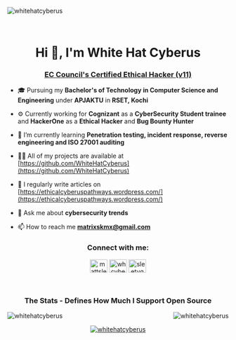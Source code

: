 <p align="left"> <img src="https://komarev.com/ghpvc/?username=whitehatcyberus&label=Profile%20views&color=0e75b6&style=flat" alt="whitehatcyberus" /> </p><br>
<h1 align="center">Hi 👋, I'm White Hat Cyberus</h1>
<h3 align="center"><a href="https://aspen.eccouncil.org/VerifyBadge?type=training&a=kd0njM3W2TclJ0sO02HQ4A==">EC Council's Certified Ethical Hacker (v11)</a></h3>

- 🎓 Pursuing my **Bachelor's of Technology in Computer Science and Engineering** under **APJAKTU** in **RSET, Kochi**

- ⚙️ Currently working for **Cognizant** as a **CyberSecurity Student trainee** and **HackerOne** as a **Ethical Hacker** and **Bug Bounty Hunter**

- 🌱 I’m currently learning **Penetration testing, incident response, reverse engineering and ISO 27001 auditing**

- 👨‍💻 All of my projects are available at [https://github.com/WhiteHatCyberus](https://github.com/WhiteHatCyberus)

- 📝 I regularly write articles on [https://ethicalcyberuspathways.wordpress.com/](https://ethicalcyberuspathways.wordpress.com/)

- 💬 Ask me about **cybersecurity trends**

- 📫 How to reach me **matrixskmx@gmail.com**

<h3 align="center">Connect with me:</h3>

<p align="center">
<a href="https://twitter.com/mattsleety" target="blank"><img align="center" src="https://raw.githubusercontent.com/rahuldkjain/github-profile-readme-generator/master/src/images/icons/Social/twitter.svg" alt="mattsleety" height="30" width="40" /></a>
<a href="https://linkedin.com/in/whcyberus" target="blank"><img align="center" src="https://raw.githubusercontent.com/rahuldkjain/github-profile-readme-generator/master/src/images/icons/Social/linked-in-alt.svg" alt="whcyberus" height="30" width="40" /></a>
<a href="https://instagram.com/sleetygeorge" target="blank"><img align="center" src="https://raw.githubusercontent.com/rahuldkjain/github-profile-readme-generator/master/src/images/icons/Social/instagram.svg" alt="sleetygeorge" height="30" width="40" /></a></br>
</p>
<br>
<h3 align="center">The Stats - Defines How Much I Support Open Source</h3>
<p><img align="right" src="https://github-readme-stats.vercel.app/api/top-langs?username=whitehatcyberus&show_icons=true&locale=en&layout=compact" alt="whitehatcyberus" /><img align="center" src="https://github-readme-stats.vercel.app/api?username=whitehatcyberus&show_icons=true&locale=en" alt="whitehatcyberus" /></p>

<p align="center"> <a href="https://github.com/ryo-ma/github-profile-trophy"><img src="https://github-profile-trophy.vercel.app/?username=whitehatcyberus" alt="whitehatcyberus" /></a> </p>
